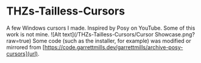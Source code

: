 # THZs-Tailless-Cursors
A few Windows cursors I made. Inspired by Posy on YouTube. Some of this work is not mine.
![Alt text](/THZs-Tailless-Cursors/Cursor Showcase.png?raw=true)
Some code (such as the installer, for example) was modified or mirrored from [https://code.garrettmills.dev/garrettmills/archive-posy-cursors](url).
